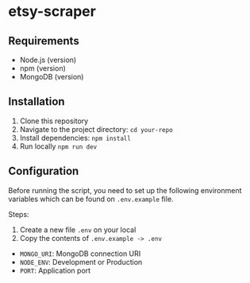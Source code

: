# etsy-scraper

## Requirements

- Node.js (version)
- npm (version)
- MongoDB (version)

## Installation

1. Clone this repository
2. Navigate to the project directory: `cd your-repo`
3. Install dependencies: `npm install`
4. Run locally `npm run dev`

## Configuration

Before running the script, you need to set up the following environment variables which can be found on `.env.example` file.

Steps:

1. Create a new file `.env` on your local
2. Copy the contents of `.env.example -> .env`

- `MONGO_URI`: MongoDB connection URI
- `NODE_ENV`: Development or Production
- `PORT`: Application port
